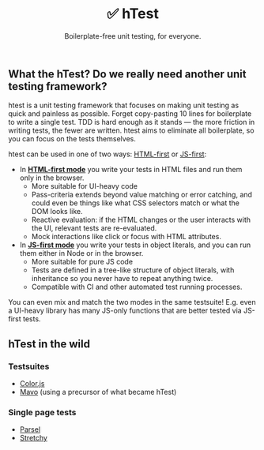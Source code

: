 <header>

# ✅ **h**Test

Boilerplate-free unit testing, for everyone.

</header>

<main>

## What the hTest? Do we really need another unit testing framework?

htest is a unit testing framework that focuses on making unit testing as quick and painless as possible.
Forget copy-pasting 10 lines for boilerplate to write a single test.
TDD is hard enough as it stands — the more friction in writing tests, the fewer are written.
htest aims to eliminate all boilerplate, so you can focus on the tests themselves.

htest can be used in one of two ways: [HTML-first](docs/define/html/) or [JS-first](docs/define/js/):
- In [**HTML-first mode**](docs/define/html/) you write your tests in HTML files and run them only in the browser.
	* More suitable for UI-heavy code
	* Pass-criteria extends beyond value matching or error catching, and could even be things like what CSS selectors match or what the DOM looks like.
	* Reactive evaluation: if the HTML changes or the user interacts with the UI, relevant tests are re-evaluated.
	* Mock interactions like click or focus with HTML attributes.
- In [**JS-first mode**](docs/define/js/) you write your tests in object literals, and you can run them either in Node or in the browser.
	* More suitable for pure JS code
	* Tests are defined in a tree-like structure of object literals, with inheritance so you never have to repeat anything twice.
	* Compatible with CI and other automated test running processes.

You can even mix and match the two modes in the same testsuite!
E.g. even a UI-heavy library has many JS-only functions that are better tested via JS-first tests.

## hTest in the wild

### Testsuites

* [Color.js](https://colorjs.io/tests/)
* [Mavo](https://test.mavo.io) (using a precursor of what became hTest)

### Single page tests

* [Parsel](https://projects.verou.me/parsel/test.html)
* [Stretchy](https://stretchy.verou.me/test.html)

</main>
